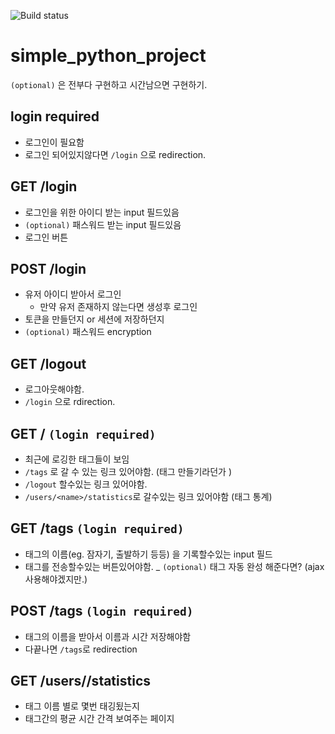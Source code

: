 ![Build status](https://circleci.com/gh/AiOO/simple_python_project.svg?style=shield&circle-token=79eadc3f616156c8b95efae7cbd68fe93bdd334b)

# simple_python_project

`(optional)` 은 전부다 구현하고 시간남으면 구현하기.

## login required

 - 로그인이 필요함
 - 로그인 되어있지않다면 `/login` 으로 redirection.

## GET /login
 - 로그인을 위한 아이디 받는 input 필드있음
 - `(optional)` 패스워드 받는 input 필드있음
 - 로그인 버튼

## POST /login
 - 유저 아이디 받아서 로그인
   - 만약 유저 존재하지 않는다면 생성후 로그인
 - 토큰을 만들던지 or 세션에 저장하던지
 - `(optional)` 패스워드 encryption

## GET /logout
 - 로그아웃해야함.
 - `/login` 으로 rdirection.

## GET / `(login required)`
 - 최근에 로깅한 태그들이 보임
 - `/tags` 로 갈 수 있는 링크 있어야함. (태그 만들기라던가 )
 - `/logout` 할수있는 링크 있어야함.
 - `/users/<name>/statistics`로 갈수있는 링크 있어야함 (태그 통계)

## GET /tags `(login required)`
 - 태그의 이름(eg. 잠자기, 출발하기 등등) 을 기록할수있는 input 필드
 - 태그를 전송할수있는 버튼있어야함.
 _ `(optional)` 태그 자동 완성 해준다면? (ajax 사용해야겠지만.)

## POST /tags `(login required)`
 - 태그의 이름을 받아서 이름과 시간 저장해야함
 - 다끝나면 `/tags`로 redirection


## GET /users/<name>/statistics

 - 태그 이름 별로 몇번 태깅됬는지
 - 태그간의 평균 시간 간격 보여주는 페이지
